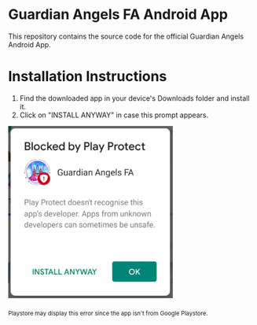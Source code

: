 # Guardian Angels FA Android App

This repository contains the source code for the official Guardian Angels Android App.

# Installation Instructions
1. Find the downloaded app in your device's Downloads folder and install it.
2. Click on "INSTALL ANYWAY" in case this prompt appears.
<img src="https://github.com/SourabhSNath/Guardian_Angels_FA/blob/master/screenshots/instruction1.jpg" height="350" />

<sub>Playstore may display this error since the app isn't from Google Playstore.<sub/>
